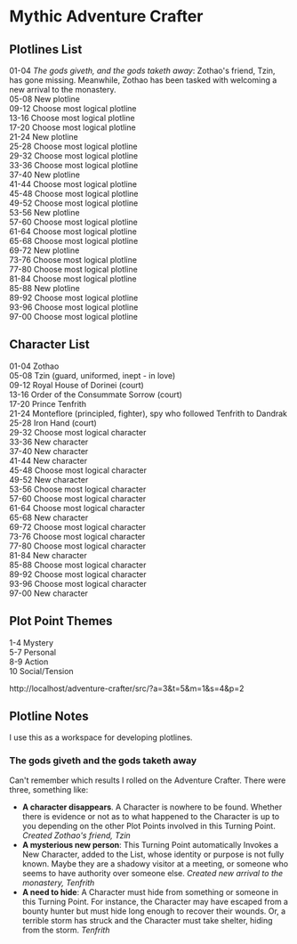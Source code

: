 # Mythic Adventure Crafter

## Plotlines List

01-04	*The gods giveth, and the gods taketh away*: Zothao's friend, Tzin, has gone missing. Meanwhile, Zothao has been tasked with welcoming a new arrival to the monastery.  
05-08	New plotline  
09-12	Choose most logical plotline  
13-16	Choose most logical plotline  
17-20	Choose most logical plotline  
21-24	New plotline  
25-28	Choose most logical plotline  
29-32	Choose most logical plotline  
33-36	Choose most logical plotline  
37-40	New plotline  
41-44	Choose most logical plotline  
45-48	Choose most logical plotline  
49-52	Choose most logical plotline  
53-56	New plotline  
57-60	Choose most logical plotline  
61-64	Choose most logical plotline  
65-68	Choose most logical plotline  
69-72	New plotline  
73-76	Choose most logical plotline  
77-80	Choose most logical plotline  
81-84	Choose most logical plotline  
85-88	New plotline  
89-92	Choose most logical plotline  
93-96	Choose most logical plotline  
97-00	Choose most logical plotline  

## Character List

01-04	Zothao  
05-08	Tzin (guard, uniformed, inept - in love)  
09-12	Royal House of Dorinei (court)  
13-16	Order of the Consummate Sorrow (court)  
17-20	Prince Tenfrith  
21-24	Monteflore (principled, fighter), spy who followed Tenfrith to Dandrak  
25-28	Iron Hand (court)  
29-32	Choose most logical character  
33-36	New character  
37-40	New character  
41-44	New character  
45-48	Choose most logical character  
49-52	New character  
53-56	Choose most logical character  
57-60	Choose most logical character  
61-64	Choose most logical character  
65-68	New character  
69-72	Choose most logical character  
73-76	Choose most logical character  
77-80	Choose most logical character  
81-84	New character  
85-88	Choose most logical character  
89-92	Choose most logical character  
93-96	Choose most logical character  
97-00	New character  

## Plot Point Themes

1-4	Mystery  
5-7	Personal  
8-9	Action  
10	Social/Tension  

http://localhost/adventure-crafter/src/?a=3&t=5&m=1&s=4&p=2

## Plotline Notes

I use this as a workspace for developing plotlines.

### The gods giveth and the gods taketh away

Can't remember which results I rolled on the Adventure Crafter. There were three, something like:

- **A character disappears**. A Character is nowhere to be found. Whether there is evidence or not as to what happened to the Character is up to you depending on the other Plot Points involved in this Turning Point. *Created Zothao's friend, Tzin*
- **A mysterious new person**: This Turning Point automatically Invokes a New Character, added to the List, whose identity or purpose is not fully known. Maybe they are a shadowy visitor at a meeting, or someone who seems to have authority over someone else. *Created new arrival to the monastery, Tenfrith*
- **A need to hide**: A Character must hide from something or someone in this Turning Point. For instance, the Character may have escaped from a bounty hunter but must hide long enough to recover their wounds. Or, a terrible storm has struck and the Character must take shelter, hiding from the storm. *Tenfrith*
